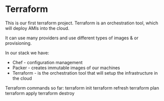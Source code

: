 # Terraform

This is our first terraform project.
Terraform is an orchestration tool, which will deploy AMIs into the cloud.

It can use many providers and use different types of images & or provisioning.

In our stack we have:
- Chef - configuration management
- Packer - creates immutable images of our machines
- Terraform - is the orchestration tool that will setup the infrastructure in the cloud

Terraform commands so far:
terraform init
terraform refresh
terraform plan
terraform apply
terraform destroy
